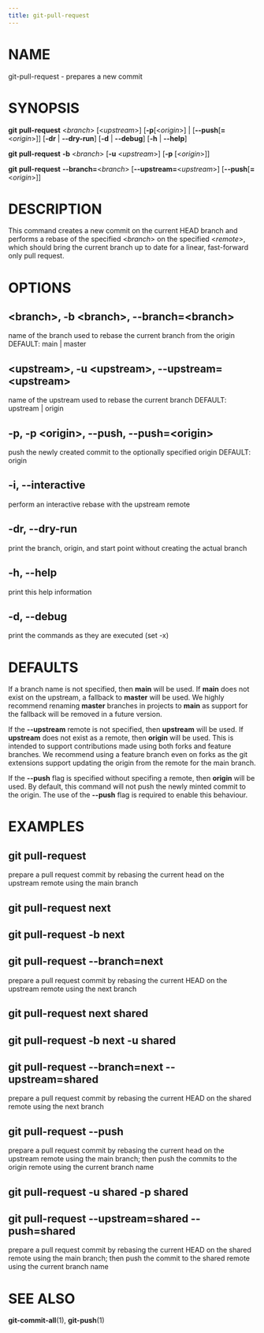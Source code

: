 ```yaml
---
title: git-pull-request
---
```


# NAME

git-pull-request - prepares a new commit

# SYNOPSIS

**git** **pull-request** <*branch*> [<*upstream*>] [**-p**[<*origin*>] | [**--push**[**=**<*origin*>]] [**-dr** | **--dry-run**] [**-d** | **--debug**] [**-h** | **--help**]

**git** **pull-request** **-b** <*branch*> [**-u** <*upstream*>] [**-p** [<*origin*>]]

**git** **pull-request** **--branch=**<*branch*> [**--upstream=**<*upstream*>] [**--push**[**=**<*origin*>]]

# DESCRIPTION

This command creates a new commit on the current HEAD branch and performs a rebase of the specified <*branch*> on the
specified <*remote*>, which should bring the current branch up to date for a linear, fast-forward only pull request.

# OPTIONS

## \<branch\>, -b \<branch\>, --branch=\<branch\>

name of the branch used to rebase the current branch from the origin
DEFAULT: main | master

## \<upstream\>, -u \<upstream\>, --upstream=\<upstream\>

name of the upstream used to rebase the current branch
DEFAULT: upstream | origin

## -p, -p \<origin\>, --push, --push=\<origin\>

push the newly created commit to the optionally specified origin
DEFAULT: origin

## -i, --interactive

perform an interactive rebase with the upstream remote

## -dr, --dry-run

print the branch, origin, and start point without creating the actual branch

## -h, --help

print this help information

## -d, --debug

print the commands as they are executed (set -x)

# DEFAULTS

If a branch name is not specified, then **main** will be used. If **main** does not exist on the upstream, a fallback to
**master** will be used. We highly recommend renaming **master** branches in projects to **main** as support for the
fallback will be removed in a future version.

If the **--upstream** remote is not specified, then **upstream** will be used. If **upstream** does not exist as a
remote, then **origin** will be used. This is intended to support contributions made using both forks and feature
branches. We recommend using a feature branch even on forks as the git extensions support updating the origin from the
remote for the main branch.

If the **--push** flag is specified without specifing a remote, then **origin** will be used. By default, this command
will not push the newly minted commit to the origin. The use of the **--push** flag is required to enable this
behaviour.

# EXAMPLES

## git pull-request

prepare a pull request commit by rebasing the current head on the upstream remote using the main branch

## git pull-request next

## git pull-request -b next

## git pull-request --branch=next

prepare a pull request commit by rebasing the current HEAD on the upstream remote using the next branch

## git pull-request next shared

## git pull-request -b next -u shared

## git pull-request --branch=next --upstream=shared

prepare a pull request commit by rebasing the current HEAD on the shared remote using the next branch

## git pull-request --push

prepare a pull request commit by rebasing the current head on the upstream remote using the main branch; then push the
commits to the origin remote using the current branch name

## git pull-request -u shared -p shared

## git pull-request --upstream=shared --push=shared

prepare a pull request commit by rebasing the current HEAD on the shared remote using the main branch; then push the
commit to the shared remote using the current branch name

# SEE ALSO

**git-commit-all**(1), **git-push**(1)
